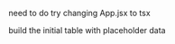<!-- # DONE -->

<!-- ? DOING -->
need to do try changing App.jsx to tsx

<!-- ! PAUSED -->
<!-- display items & ingredients on list -->
build the initial table with placeholder data


<!-- TODOS -->